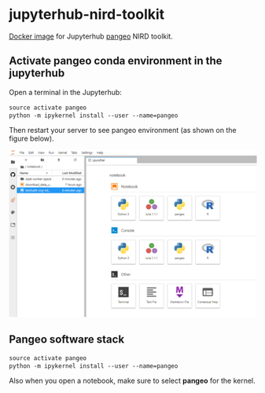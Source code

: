 # jupyterhub-nird-toolkit

[Docker image](https://hub.docker.com/r/nordicesmhub/climate-nird-toolkit) for Jupyterhub [pangeo](http://pangeo.io/) NIRD toolkit.


## Activate pangeo conda environment in the jupyterhub

Open a terminal in the Jupyterhub:

```
source activate pangeo
python -m ipykernel install --user --name=pangeo
```

Then restart your server to see pangeo environment (as shown on the figure below).

![](pangeo.png)

## Pangeo software stack

```
source activate pangeo
python -m ipykernel install --user --name=pangeo
```


Also when you open a notebook, make sure to select **pangeo** for the kernel.


